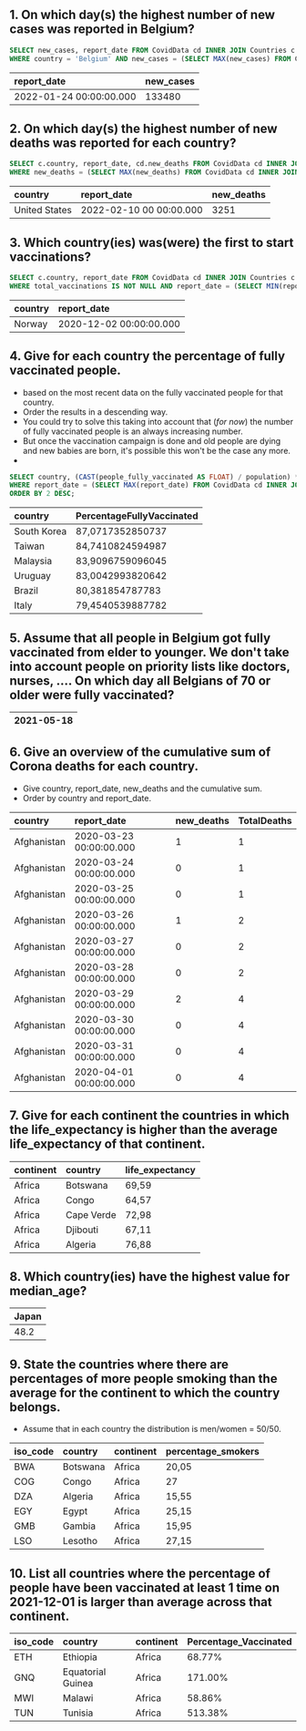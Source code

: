 ## 1. On which day(s) the highest number of new cases was reported in Belgium?

```sql
SELECT new_cases, report_date FROM CovidData cd INNER JOIN Countries c ON c.iso_code = cd.iso_code
WHERE country = 'Belgium' AND new_cases = (SELECT MAX(new_cases) FROM CovidData cd INNER JOIN Countries c ON c.iso_code = cd.iso_code WHERE country = 'Belgium');
```

| report_date             | new_cases |
| :---------------------- | :-------- |
| 2022-01-24 00:00:00.000 | 133480    |

## 2. On which day(s) the highest number of new deaths was reported for each country?

```sql
SELECT c.country, report_date, cd.new_deaths FROM CovidData cd INNER JOIN Countries c ON c.iso_code = cd.iso_code
WHERE new_deaths = (SELECT MAX(new_deaths) FROM CovidData cd INNER JOIN Countries c ON c.iso_code = cd.iso_code);
```

| country       | report_date             | new_deaths |
| :------------ | :---------------------- | :--------- |
| United States | 2022-02-10 00 00:00.000 | 3251       |

## 3. Which country(ies) was(were) the first to start vaccinations?

```sql
SELECT c.country, report_date FROM CovidData cd INNER JOIN Countries c ON c.iso_code = cd.iso_code
WHERE total_vaccinations IS NOT NULL AND report_date = (SELECT MIN(report_date) FROM CovidData cd INNER JOIN Countries c ON c.iso_code = cd.iso_code WHERE total_vaccinations IS NOT NULL);
```

| country | report_date             |
| :------ | :---------------------- |
| Norway  | 2020-12-02 00:00:00.000 |

## 4. Give for each country the percentage of fully vaccinated people.

- based on the most recent data on the fully vaccinated people for that country.
- Order the results in a descending way.
- You could try to solve this taking into account that (_for now_) the number of fully vaccinated people is an always increasing number.
- But once the vaccination campaign is done and old people are dying and new babies are born, it's possible this won't be the case any more.
-

```sql
SELECT country, (CAST(people_fully_vaccinated AS FLOAT) / population) * 100 AS PercentageFullyVaccinated FROM CovidData cd INNER JOIN Countries c ON c.iso_code = cd.iso_code
WHERE report_date = (SELECT MAX(report_date) FROM CovidData cd INNER JOIN Countries c ON c.iso_code = cd.iso_code) AND people_fully_vaccinated IS NOT NULL
ORDER BY 2 DESC;
```

| country     | PercentageFullyVaccinated |
| :---------- | :------------------------ |
| South Korea | 87,0717352850737          |
| Taiwan      | 84,7410824594987          |
| Malaysia    | 83,9096759096045          |
| Uruguay     | 83,0042993820642          |
| Brazil      | 80,381854787783           |
| Italy       | 79,4540539887782          |

## 5. Assume that all people in Belgium got fully vaccinated from elder to younger. We don't take into account people on priority lists like doctors, nurses, .... On which day all Belgians of 70 or older were fully vaccinated?

| 2021-05-18 |
| :--------- |

## 6. Give an overview of the cumulative sum of Corona deaths for each country.

- Give country, report_date, new_deaths and the cumulative sum.
- Order by country and report_date.

| country     | report_date             | new_deaths | TotalDeaths |
| :---------- | :---------------------- | :--------- | :---------- |
| Afghanistan | 2020-03-23 00:00:00.000 | 1          | 1           |
| Afghanistan | 2020-03-24 00:00:00.000 | 0          | 1           |
| Afghanistan | 2020-03-25 00:00:00.000 | 0          | 1           |
| Afghanistan | 2020-03-26 00:00:00.000 | 1          | 2           |
| Afghanistan | 2020-03-27 00:00:00.000 | 0          | 2           |
| Afghanistan | 2020-03-28 00:00:00.000 | 0          | 2           |
| Afghanistan | 2020-03-29 00:00:00.000 | 2          | 4           |
| Afghanistan | 2020-03-30 00:00:00.000 | 0          | 4           |
| Afghanistan | 2020-03-31 00:00:00.000 | 0          | 4           |
| Afghanistan | 2020-04-01 00:00:00.000 | 0          | 4           |

## 7. Give for each continent the countries in which the life_expectancy is higher than the average life_expectancy of that continent.

| continent | country    | life_expectancy |
| :-------- | :--------- | :-------------- |
| Africa    | Botswana   | 69,59           |
| Africa    | Congo      | 64,57           |
| Africa    | Cape Verde | 72,98           |
| Africa    | Djibouti   | 67,11           |
| Africa    | Algeria    | 76,88           |

## 8. Which country(ies) have the highest value for median_age?

| Japan |
| :---- |
| 48.2  |

## 9. State the countries where there are percentages of more people smoking than the average for the continent to which the country belongs.

- Assume that in each country the distribution is men/women = 50/50.

| iso_code | country  | continent | percentage_smokers |
| :------- | :------- | :-------- | :----------------- |
| BWA      | Botswana | Africa    | 20,05              |
| COG      | Congo    | Africa    | 27                 |
| DZA      | Algeria  | Africa    | 15,55              |
| EGY      | Egypt    | Africa    | 25,15              |
| GMB      | Gambia   | Africa    | 15,95              |
| LSO      | Lesotho  | Africa    | 27,15              |

## 10. List all countries where the percentage of people have been vaccinated at least 1 time on 2021-12-01 is larger than average across that continent.

| iso_code | country           | continent | Percentage_Vaccinated |
| :------- | :---------------- | :-------- | :-------------------- |
| ETH      | Ethiopia          | Africa    | 68.77%                |
| GNQ      | Equatorial Guinea | Africa    | 171.00%               |
| MWI      | Malawi            | Africa    | 58.86%                |
| TUN      | Tunisia           | Africa    | 513.38%               |
